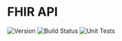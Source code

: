 # FHIR API
![Version](https://s3.eu-west-2.amazonaws.com/endeavour-codebuild/badges/getFHIRRecordAPI/version.svg)
![Build Status](https://s3.eu-west-2.amazonaws.com/endeavour-codebuild/badges/getFHIRRecordAPI/build.svg)
![Unit Tests](https://s3.eu-west-2.amazonaws.com/endeavour-codebuild/badges/getFHIRRecordAPI/unit-test.svg)
